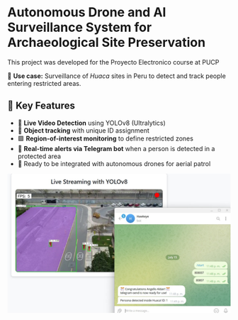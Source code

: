 # Autonomous Drone and AI Surveillance System for Archaeological Site Preservation
This project was developed for the Proyecto Electronico course at PUCP

📍 **Use case:** Surveillance of *Huaca* sites in Peru to detect and track people entering restricted areas.

## 🧠 Key Features

- 🎥 **Live Video Detection** using YOLOv8 (Ultralytics)  
- 🤖 **Object tracking** with unique ID assignment  
- 🟪 **Region-of-interest monitoring** to define restricted zones  
- 🔔 **Real-time alerts via Telegram bot** when a person is detected in a protected area  
- 🚁 Ready to be integrated with autonomous drones for aerial patrol

<p align="center">
  <img src="https://github.com/rodrigourquizo/Autonomous-Surveillance-with-drone/blob/main/app.jpg" alt="Drone Surveillance App" width="850"/>
</p>

